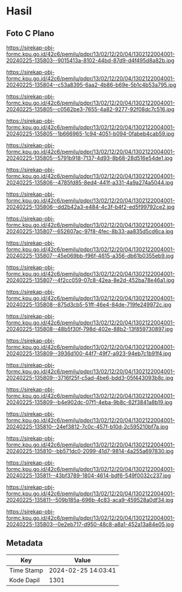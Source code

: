 # Hasil

## Foto C Plano

https://sirekap-obj-formc.kpu.go.id/42c6/pemilu/pdpr/13/02/12/20/04/1302122004001-20240225-135803--9015413a-8102-44bd-87d9-d4f495d8a82b.jpg

https://sirekap-obj-formc.kpu.go.id/42c6/pemilu/pdpr/13/02/12/20/04/1302122004001-20240225-135804--c53a8395-6aa2-4b86-b69e-5b1c4b53a795.jpg

https://sirekap-obj-formc.kpu.go.id/42c6/pemilu/pdpr/13/02/12/20/04/1302122004001-20240225-135805--c0562be3-7655-4a82-9277-92f08dc7c516.jpg

https://sirekap-obj-formc.kpu.go.id/42c6/pemilu/pdpr/13/02/12/20/04/1302122004001-20240225-135805--1b666965-1c94-4051-b094-0fabeb4cab59.jpg

https://sirekap-obj-formc.kpu.go.id/42c6/pemilu/pdpr/13/02/12/20/04/1302122004001-20240225-135805--5791b918-7137-4d93-8b68-28d516e54de1.jpg

https://sirekap-obj-formc.kpu.go.id/42c6/pemilu/pdpr/13/02/12/20/04/1302122004001-20240225-135806--4785fd85-8ed4-441f-a331-4a9a274a5044.jpg

https://sirekap-obj-formc.kpu.go.id/42c6/pemilu/pdpr/13/02/12/20/04/1302122004001-20240225-135806--dd2b42a3-e484-4c3f-b4f2-ed5f99792ce2.jpg

https://sirekap-obj-formc.kpu.go.id/42c6/pemilu/pdpr/13/02/12/20/04/1302122004001-20240225-135807--652607ac-97f8-4fec-8b33-aa835d5cd6ca.jpg

https://sirekap-obj-formc.kpu.go.id/42c6/pemilu/pdpr/13/02/12/20/04/1302122004001-20240225-135807--45e069bb-f96f-4615-a356-db61b0355eb9.jpg

https://sirekap-obj-formc.kpu.go.id/42c6/pemilu/pdpr/13/02/12/20/04/1302122004001-20240225-135807--4f2cc059-07c8-42ea-8e2d-452ba78e46a1.jpg

https://sirekap-obj-formc.kpu.go.id/42c6/pemilu/pdpr/13/02/12/20/04/1302122004001-20240225-135808--875d3cb5-51ff-46e4-84de-719fe249972c.jpg

https://sirekap-obj-formc.kpu.go.id/42c6/pemilu/pdpr/13/02/12/20/04/1302122004001-20240225-135808--48b5f30f-798d-402e-88b2-13f859730897.jpg

https://sirekap-obj-formc.kpu.go.id/42c6/pemilu/pdpr/13/02/12/20/04/1302122004001-20240225-135809--3936d100-44f7-49f7-a923-94eb7c1b91f4.jpg

https://sirekap-obj-formc.kpu.go.id/42c6/pemilu/pdpr/13/02/12/20/04/1302122004001-20240225-135809--3716f25f-c5ad-4be6-bdd3-05f443093b8c.jpg

https://sirekap-obj-formc.kpu.go.id/42c6/pemilu/pdpr/13/02/12/20/04/1302122004001-20240225-135809--b4e902dc-07f1-4eba-9b8c-62f3841a8b19.jpg

https://sirekap-obj-formc.kpu.go.id/42c6/pemilu/pdpr/13/02/12/20/04/1302122004001-20240225-135810--24ef3812-7c0c-457f-b10d-2c595210bf7a.jpg

https://sirekap-obj-formc.kpu.go.id/42c6/pemilu/pdpr/13/02/12/20/04/1302122004001-20240225-135810--bb571dc0-2099-41d7-9814-4a255a697830.jpg

https://sirekap-obj-formc.kpu.go.id/42c6/pemilu/pdpr/13/02/12/20/04/1302122004001-20240225-135811--43bf3789-1804-4614-bdf6-549f0032c237.jpg

https://sirekap-obj-formc.kpu.go.id/42c6/pemilu/pdpr/13/02/12/20/04/1302122004001-20240225-135811--509b185a-696b-4c83-aca9-459528a0df34.jpg

https://sirekap-obj-formc.kpu.go.id/42c6/pemilu/pdpr/13/02/12/20/04/1302122004001-20240225-135803--0e2eb717-d950-48c8-a8a1-452a13a84e05.jpg


## Metadata

| Key        | Value               |
| ---------- | ------------------- |
| Time Stamp | 2024-02-25 14:03:41 |
| Kode Dapil | 1301                |



